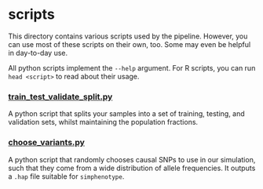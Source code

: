 # scripts
This directory contains various scripts used by the pipeline.
However, you can use most of these scripts on their own, too. Some may even be helpful in day-to-day use.

All python scripts implement the `--help` argument. For R scripts, you can run `head <script>` to read about their usage.

### [train_test_validate_split.py](train_test_validate_split.py)
A python script that splits your samples into a set of training, testing, and validation sets, whilst maintaining the population fractions.

### [choose_variants.py](choose_variants.py)
A python script that randomly chooses causal SNPs to use in our simulation, such that they come from a wide distribution of allele frequencies. It outputs a `.hap` file suitable for `simphenotype`.
